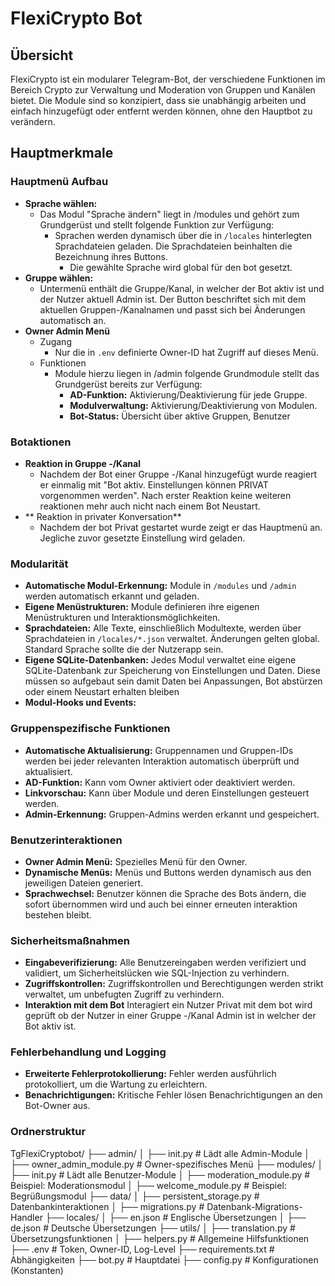 # FlexiCrypto Bot

## Übersicht

FlexiCrypto ist ein modularer Telegram-Bot, der verschiedene Funktionen im Bereich Crypto zur Verwaltung und Moderation von Gruppen und Kanälen bietet. Die Module sind so konzipiert, dass sie unabhängig arbeiten und einfach hinzugefügt oder entfernt werden können, ohne den Hauptbot zu verändern.

## Hauptmerkmale

### Hauptmenü Aufbau

- **Sprache wählen:**
  - Das Modul "Sprache ändern" liegt in /modules und gehört zum Grundgerüst und stellt folgende Funktion zur Verfügung:
    - Sprachen werden dynamisch über die in `/locales` hinterlegten Sprachdateien geladen. Die Sprachdateien beinhalten die Bezeichnung ihres Buttons.
      - Die gewählte Sprache wird global für den bot gesetzt.
- **Gruppe wählen:** 
  - Untermenü enthält die Gruppe/Kanal, in welcher der Bot aktiv ist und der Nutzer aktuell Admin ist. Der Button beschriftet sich mit dem aktuellen Gruppen-/Kanalnamen und passt sich bei Änderungen automatisch an.
- **Owner Admin Menü**
  - Zugang
    - Nur die in `.env` definierte Owner-ID hat Zugriff auf dieses Menü.
  - Funktionen
    - Module hierzu liegen in /admin folgende Grundmodule stellt das Grundgerüst bereits zur Verfügung:
      - **AD-Funktion:** Aktivierung/Deaktivierung für jede Gruppe.
      - **Modulverwaltung:** Aktivierung/Deaktivierung von Modulen.
      - **Bot-Status:** Übersicht über aktive Gruppen, Benutzer
     
### Botaktionen

- **Reaktion in Gruppe -/Kanal**
  - Nachdem der Bot einer Gruppe -/Kanal hinzugefügt wurde reagiert er einmalig mit "Bot aktiv. Einstellungen können PRIVAT vorgenommen werden". Nach erster Reaktion keine weiteren reaktionen mehr auch nicht nach einem Bot Neustart.
- ** Reaktion in privater Konversation**
  - Nachdem der bot Privat gestartet wurde zeigt er das Hauptmenü an. Jegliche zuvor gesetzte Einstellung wird geladen.

### Modularität

- **Automatische Modul-Erkennung:** Module in `/modules` und `/admin` werden automatisch erkannt und geladen.
- **Eigene Menüstrukturen:** Module definieren ihre eigenen Menüstrukturen und Interaktionsmöglichkeiten.
- **Sprachdateien:** Alle Texte, einschließlich Modultexte, werden über Sprachdateien in `/locales/*.json` verwaltet. Änderungen gelten global. Standard Sprache sollte die der Nutzerapp sein.
- **Eigene SQLite-Datenbanken:** Jedes Modul verwaltet eine eigene SQLite-Datenbank zur Speicherung von Einstellungen und Daten. Diese müssen so aufgebaut sein damit Daten bei Anpassungen, Bot abstürzen oder einem Neustart erhalten bleiben
- **Modul-Hooks und Events:**

### Gruppenspezifische Funktionen

- **Automatische Aktualisierung:** Gruppennamen und Gruppen-IDs werden bei jeder relevanten Interaktion automatisch überprüft und aktualisiert.
- **AD-Funktion:** Kann vom Owner aktiviert oder deaktiviert werden.
- **Linkvorschau:** Kann über Module und deren Einstellungen gesteuert werden.
- **Admin-Erkennung:** Gruppen-Admins werden erkannt und gespeichert.

### Benutzerinteraktionen

- **Owner Admin Menü:** Spezielles Menü für den Owner.
- **Dynamische Menüs:** Menüs und Buttons werden dynamisch aus den jeweiligen Dateien generiert.
- **Sprachwechsel:** Benutzer können die Sprache des Bots ändern, die sofort übernommen wird und auch bei einner erneuten interaktion bestehen bleibt.

### Sicherheitsmaßnahmen

- **Eingabeverifizierung:** Alle Benutzereingaben werden verifiziert und validiert, um Sicherheitslücken wie SQL-Injection zu verhindern.
- **Zugriffskontrollen:** Zugriffskontrollen und Berechtigungen werden strikt verwaltet, um unbefugten Zugriff zu verhindern.
- **Interaktion mit dem Bot** Interagiert ein Nutzer Privat mit dem bot wird geprüft ob der Nutzer in einer Gruppe -/Kanal Admin ist in welcher der Bot aktiv ist.

### Fehlerbehandlung und Logging

- **Erweiterte Fehlerprotokollierung:** Fehler werden ausführlich protokolliert, um die Wartung zu erleichtern.
- **Benachrichtigungen:** Kritische Fehler lösen Benachrichtigungen an den Bot-Owner aus.

### Ordnerstruktur

TgFlexiCryptobot/
├── admin/
│ ├── init.py # Lädt alle Admin-Module
│ ├── owner_admin_module.py # Owner-spezifisches Menü
├── modules/
│ ├── init.py # Lädt alle Benutzer-Module
│ ├── moderation_module.py # Beispiel: Moderationsmodul
│ ├── welcome_module.py # Beispiel: Begrüßungsmodul
├── data/
│ ├── persistent_storage.py # Datenbankinteraktionen
│ ├── migrations.py # Datenbank-Migrations-Handler
├── locales/
│ ├── en.json # Englische Übersetzungen
│ ├── de.json # Deutsche Übersetzungen
├── utils/
│ ├── translation.py # Übersetzungsfunktionen
│ ├── helpers.py # Allgemeine Hilfsfunktionen
├── .env # Token, Owner-ID, Log-Level
├── requirements.txt # Abhängigkeiten
├── bot.py # Hauptdatei
├── config.py # Konfigurationen (Konstanten)
